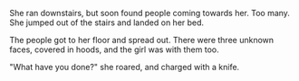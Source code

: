 She ran downstairs, but soon found people coming towards her. Too many. She jumped out of the stairs and landed on her bed.

The people got to her floor and spread out. There were three unknown faces, covered in hoods, and the girl was with them too.

"What have you done?" she roared, and charged with a knife.
